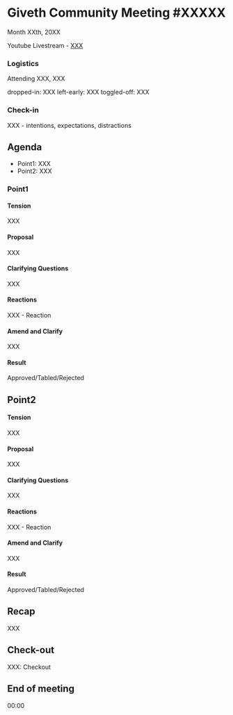 # Giveth Community Meeting #XXXXX


Month XXth, 20XX


Youtube Livestream - [XXX](XXX)


### Logistics

Attending
XXX, XXX

dropped-in: XXX
left-early: XXX
toggled-off: XXX


###  Check-in

XXX - intentions, expectations, distractions


## Agenda

*   Point1: XXX
*   Point2: XXX


### Point1


#### Tension

XXX


#### Proposal

XXX

#### Clarifying Questions

XXX

#### Reactions

XXX - Reaction


#### Amend and Clarify

XXX

#### Result

Approved/Tabled/Rejected

## Point2


#### Tension

XXX


#### Proposal

XXX

#### Clarifying Questions

XXX

#### Reactions

XXX - Reaction


#### Amend and Clarify

XXX

#### Result

Approved/Tabled/Rejected


## Recap

XXX

## Check-out

XXX: Checkout

## End of meeting

00:00
